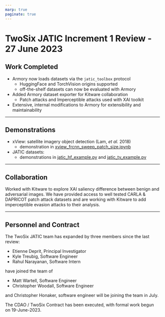 ```yaml
---
marp: true
paginate: true
---
```


# TwoSix JATIC Increment 1 Review - 27 June 2023


## Work Completed

- Armory now loads datasets via the `jatic_toolbox` protocol
  - HuggingFace and TorchVision origins supported
  - off-the-shelf datasets can now be evaluated with Armory
- Added Armory dataset exporter for Kitware collaboration
  - Patch attacks and Imperceptible attacks used with XAI toolkit
- Extensive, internal modifications to Armory for extensibility and maintainability

---

## Demonstrations

- xView: satellite imagery object detection (Lam, _et al._ 2018)
  - demonstration in [xview_frcnn_sweep_patch_size.ipynb](armory/examples/notebooks/xview_frcnn_sweep_patch_size.ipynb)
- JATIC datasets:
  - demonstrations in [jatic_hf_example.py](charmory/examples/jatic_hf_example.py) and
    [jatic_tv_example.py](charmory/examples/jatic_tv_example.py)

---

## Collaboration

Worked with Kitware to explore XAI saliency difference between benign and adversarial
images. We have provided access to well tested CARLA & DAPRICOT patch attack
datasets and are working with Kitware to add imperceptible evasion attacks to their
analysis.

---

## Personnel and Contract

The TwoSix JATIC team has expanded by three members since the last review:

  - Etienne Deprit, Principal Investigator
  - Kyle Treubig, Software Engineer
  - Rahul Narayanan, Software Intern

have joined the team of

  - Matt Wartell, Software Engineer
  - Christopher Woodall, Software Engineer

and Christopher Honaker, software engineer will be joining the team in July.

The CDAO / TwoSix Contract has been executed, with formal work begun on 19-June-2023.
